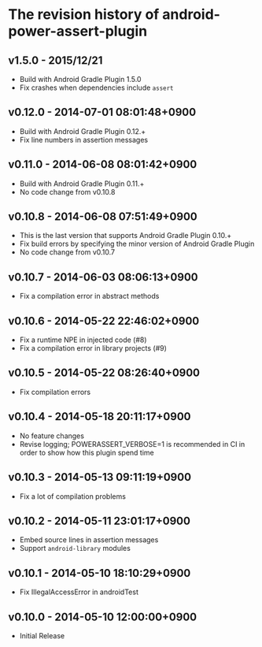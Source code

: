 # The revision history of android-power-assert-plugin

## v1.5.0 - 2015/12/21

* Build with Android Gradle Plugin 1.5.0
* Fix crashes when dependencies include `assert`

## v0.12.0 - 2014-07-01 08:01:48+0900

* Build with Android Gradle Plugin 0.12.+
* Fix line numbers in assertion messages

## v0.11.0 - 2014-06-08 08:01:42+0900

* Build with Android Gradle Plugin 0.11.+
* No code change from v0.10.8

## v0.10.8 - 2014-06-08 07:51:49+0900

* This is the last version that supports Android Gradle Plugin 0.10.+
* Fix build errors by specifying the minor version of Android Gradle Plugin
* No code change from v0.10.7

## v0.10.7 - 2014-06-03 08:06:13+0900

* Fix a compilation error in abstract methods

## v0.10.6 - 2014-05-22 22:46:02+0900

* Fix a runtime NPE in injected code (#8)
* Fix a compilation error in library projects (#9)

## v0.10.5 - 2014-05-22 08:26:40+0900

* Fix compilation errors

## v0.10.4 - 2014-05-18 20:11:17+0900

* No feature changes
* Revise logging; POWERASSERT_VERBOSE=1 is recommended in CI
  in order to show how this plugin spend time

## v0.10.3 - 2014-05-13 09:11:19+0900

* Fix a lot of compilation problems

## v0.10.2 - 2014-05-11 23:01:17+0900

* Embed source lines in assertion messages
* Support `android-library` modules

## v0.10.1 - 2014-05-10 18:10:29+0900

* Fix IllegalAccessError in androidTest

## v0.10.0 - 2014-05-10 12:00:00+0900

* Initial Release
